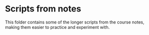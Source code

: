 # Scripts from notes

This folder contains some of the longer scripts from the course notes, making them easier to practice and experiment with.